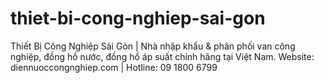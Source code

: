 # thiet-bi-cong-nghiep-sai-gon
Thiết Bị Công Nghiệp Sài Gòn | Nhà nhập khẩu &amp; phân phối van công nghiệp, đồng hồ nước, đồng hồ áp suất chính hãng tại Việt Nam.  Website: diennuoccongnghiep.com | Hotline: 09 1800 6799
